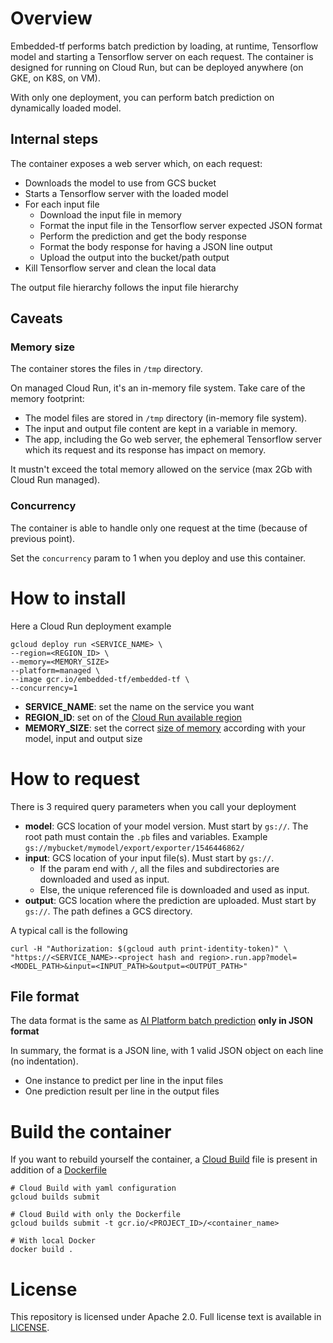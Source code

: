 # Overview

Embedded-tf performs batch prediction by loading, at runtime, Tensorflow model and starting a Tensorflow server on each request.
The container is designed for running on Cloud Run, but can be deployed anywhere (on GKE, on K8S, on VM).

With only one deployment, you can perform batch prediction on dynamically loaded model. 

## Internal steps

The container exposes a web server which, on each request:

* Downloads the model to use from GCS bucket
* Starts a Tensorflow server with the loaded model
* For each input file
  * Download the input file in memory
  * Format the input file in the Tensorflow server expected JSON format
  * Perform the prediction and get the body response
  * Format the body response for having a JSON line output
  * Upload the output into the bucket/path output
* Kill Tensorflow server and clean the local data

The output file hierarchy follows the input file hierarchy  

## Caveats

### Memory size
The container stores the files in `/tmp` directory. 

On managed Cloud Run, it's an in-memory file system. Take care of the memory footprint:
* The model files are stored in `/tmp` directory (in-memory file system).
* The input and output file content are kept in a variable in memory.
* The app, including the Go web server, the ephemeral Tensorflow server which its request and its response has impact on memory.
 
It mustn't exceed the total memory allowed on the service (max 2Gb with Cloud Run managed).

### Concurrency
The container is able to handle only one request at the time (because of previous point). 

Set the `concurrency` param to 1 when you deploy and use this container.

# How to install

Here a Cloud Run deployment example
```
gcloud deploy run <SERVICE_NAME> \
--region=<REGION_ID> \
--memory=<MEMORY_SIZE>
--platform=managed \
--image gcr.io/embedded-tf/embedded-tf \
--concurrency=1
```
* **SERVICE_NAME**: set the name on the service you want
* **REGION_ID**: set on of the [Cloud Run available region](https://cloud.google.com/run/docs/locations)
* **MEMORY_SIZE**: set the correct [size of memory](https://cloud.google.com/run/docs/configuring/memory-limits) according with your model, input and output size

# How to request

There is 3 required query parameters when you call your deployment

* **model**: GCS location of your model version. Must start by `gs://`. The root path must contain the `.pb` files and variables. Example `gs://mybucket/mymodel/export/exporter/1546446862/`
* **input**: GCS location of your input file(s). Must start by `gs://`. 
  * If the param end with `/`, all the files and subdirectories are downloaded and used as input. 
  * Else, the unique referenced file is downloaded and used as input.
* **output**: GCS location where the prediction are uploaded. Must start by `gs://`. The path defines a GCS directory.

A typical call is the following
```
curl -H "Authorization: $(gcloud auth print-identity-token)" \
"https://<SERVICE_NAME>-<project hash and region>.run.app?model=<MODEL_PATH>&input=<INPUT_PATH>&output=<OUTPUT_PATH>" 
```

## File format

The data format is the same as [AI Platform batch prediction](https://cloud.google.com/ai-platform/prediction/docs/batch-predict#configuring_a_batch_prediction_job)
**only in JSON format**

In summary, the format is a JSON line, with 1 valid JSON object on each line (no indentation).

* One instance to predict per line in the input files
* One prediction result per line in the output files

# Build the container

If you want to rebuild yourself the container, a [Cloud Build](https://github.com/guillaumeblaquiere/embedded-tf/tree/master/cloudbuild.yaml)
 file is present in addition of a [Dockerfile](https://github.com/guillaumeblaquiere/embedded-tf/tree/master/Dockerfile)

```
# Cloud Build with yaml configuration
gcloud builds submit

# Cloud Build with only the Dockerfile
gcloud builds submit -t gcr.io/<PROJECT_ID>/<container_name>

# With local Docker
docker build .
```

# License

This repository is licensed under Apache 2.0. Full license text is available in
[LICENSE](https://github.com/guillaumeblaquiere/embedded-tf/tree/master/LICENSE).
